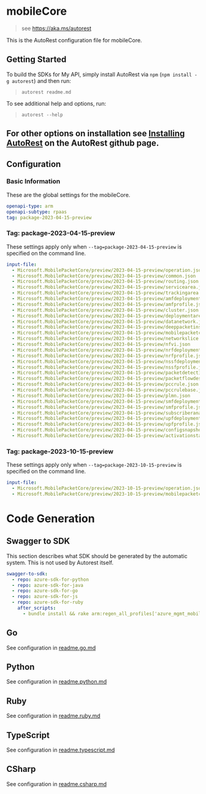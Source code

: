 # mobileCore

> see https://aka.ms/autorest

This is the AutoRest configuration file for mobileCore.

## Getting Started

To build the SDKs for My API, simply install AutoRest via `npm` (`npm install -g autorest`) and then run:

> `autorest readme.md`

To see additional help and options, run:

> `autorest --help`

For other options on installation see [Installing AutoRest](https://aka.ms/autorest/install) on the AutoRest github page.
---


## Configuration

### Basic Information

These are the global settings for the mobileCore.

```yaml
openapi-type: arm
openapi-subtype: rpaas
tag: package-2023-04-15-preview
```

### Tag: package-2023-04-15-preview

These settings apply only when `--tag=package-2023-04-15-preview` is specified on the command line.

```yaml $(tag) == 'package-2023-04-15-preview'
input-file:
  - Microsoft.MobilePacketCore/preview/2023-04-15-preview/operation.json 
  - Microsoft.MobilePacketCore/preview/2023-04-15-preview/common.json 
  - Microsoft.MobilePacketCore/preview/2023-04-15-preview/routing.json
  - Microsoft.MobilePacketCore/preview/2023-04-15-preview/servicearea.json
  - Microsoft.MobilePacketCore/preview/2023-04-15-preview/trackingarea.json
  - Microsoft.MobilePacketCore/preview/2023-04-15-preview/amfdeployment.json
  - Microsoft.MobilePacketCore/preview/2023-04-15-preview/amfprofile.json
  - Microsoft.MobilePacketCore/preview/2023-04-15-preview/cluster.json
  - Microsoft.MobilePacketCore/preview/2023-04-15-preview/deploymentarea.json
  - Microsoft.MobilePacketCore/preview/2023-04-15-preview/datanetwork.json
  - Microsoft.MobilePacketCore/preview/2023-04-15-preview/deeppacketinspection.json
  - Microsoft.MobilePacketCore/preview/2023-04-15-preview/mobilepacketcore.json
  - Microsoft.MobilePacketCore/preview/2023-04-15-preview/networkslice.json
  - Microsoft.MobilePacketCore/preview/2023-04-15-preview/nfvi.json
  - Microsoft.MobilePacketCore/preview/2023-04-15-preview/nrfdeployment.json
  - Microsoft.MobilePacketCore/preview/2023-04-15-preview/nrfprofile.json
  - Microsoft.MobilePacketCore/preview/2023-04-15-preview/nssfdeployment.json
  - Microsoft.MobilePacketCore/preview/2023-04-15-preview/nssfprofile.json
  - Microsoft.MobilePacketCore/preview/2023-04-15-preview/packetdetectionrule.json
  - Microsoft.MobilePacketCore/preview/2023-04-15-preview/packetflowdescription.json
  - Microsoft.MobilePacketCore/preview/2023-04-15-preview/pccrule.json
  - Microsoft.MobilePacketCore/preview/2023-04-15-preview/pccrulebase.json
  - Microsoft.MobilePacketCore/preview/2023-04-15-preview/plmn.json
  - Microsoft.MobilePacketCore/preview/2023-04-15-preview/smfdeployment.json
  - Microsoft.MobilePacketCore/preview/2023-04-15-preview/smfprofile.json
  - Microsoft.MobilePacketCore/preview/2023-04-15-preview/subscriberanalyzer.json
  - Microsoft.MobilePacketCore/preview/2023-04-15-preview/upfdeployment.json
  - Microsoft.MobilePacketCore/preview/2023-04-15-preview/upfprofile.json
  - Microsoft.MobilePacketCore/preview/2023-04-15-preview/configsnapshot.json
  - Microsoft.MobilePacketCore/preview/2023-04-15-preview/activationstatus.json
```

### Tag: package-2023-10-15-preview

These settings apply only when `--tag=package-2023-10-15-preview` is specified on the command line.

```yaml $(tag) == 'package-2023-10-15-preview'
input-file:
  - Microsoft.MobilePacketCore/preview/2023-10-15-preview/operation.json 
  - Microsoft.MobilePacketCore/preview/2023-10-15-preview/mobilepacketcore.json
```

# Code Generation

## Swagger to SDK

This section describes what SDK should be generated by the automatic system.
This is not used by Autorest itself.

```yaml $(swagger-to-sdk)
swagger-to-sdk:
  - repo: azure-sdk-for-python
  - repo: azure-sdk-for-java
  - repo: azure-sdk-for-go
  - repo: azure-sdk-for-js
  - repo: azure-sdk-for-ruby
    after_scripts:
      - bundle install && rake arm:regen_all_profiles['azure_mgmt_mobileCore']
```

## Go

See configuration in [readme.go.md](./readme.go.md)

## Python

See configuration in [readme.python.md](./readme.python.md)

## Ruby

See configuration in [readme.ruby.md](./readme.ruby.md)

## TypeScript

See configuration in [readme.typescript.md](./readme.typescript.md)

## CSharp

See configuration in [readme.csharp.md](./readme.csharp.md)
